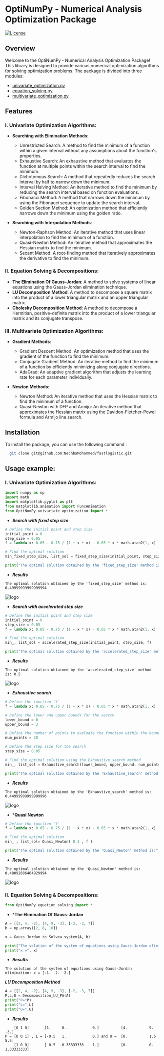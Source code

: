 # OptiNumPy - Numerical Analysis Optimization Package

[![License](https://img.shields.io/badge/license-MIT-blue.svg)](LICENSE)

## Overview

Welcome to the OptiNumPy - Numerical Analysis Optimization Package! This library is designed to provide various numerical optimization algorithms for solving optimization problems. The package is divided into three modules:

- [univariate_optimization.py](https://github.com/NechbaMohammed/OptiNumPy/blob/main/OptiNumPy/univariate_optimization.py) 
- [equation_solving.py](https://github.com/NechbaMohammed/OptiNumPy/blob/main/OptiNumPy/equation_solving.py)
- [multivariate_optimization.py](https://github.com/NechbaMohammed/OptiNumPy/blob/main/OptiNumPy/multivariate_optimization.py)


## Features

### I. Univariate Optimization Algorithms:

- **Searching with Elimination Methods**:
  - Unrestricted Search: A method to find the minimum of a function within a given interval without any assumptions about the function's properties.
  - Exhaustive Search: An exhaustive method that evaluates the function at multiple points within the search interval to find the minimum.
  - Dichotomous Search: A method that repeatedly reduces the search interval by half to narrow down the minimum.
  - Interval Halving Method: An iterative method to find the minimum by reducing the search interval based on function evaluations.
  - Fibonacci Method: A method that narrows down the minimum by using the Fibonacci sequence to update the search interval.
  - Golden Section Method: An optimization method that efficiently narrows down the minimum using the golden ratio.

- **Searching with Interpolation Methods**:
  - Newton-Raphson Method: An iterative method that uses linear interpolation to find the minimum of a function.
  - Quasi-Newton Method: An iterative method that approximates the Hessian matrix to find the minimum.
  - Secant Method: A root-finding method that iteratively approximates the derivative to find the minimum.

### II. Equation Solving & Decompositions:

- **The Elimination Of Gauss-Jordan**: A method to solve systems of linear equations using the Gauss-Jordan elimination technique.
- **LU Decomposition Method**: A method to decompose a square matrix into the product of a lower triangular matrix and an upper triangular matrix.
- **Cholesky Decomposition Method**: A method to decompose a Hermitian, positive-definite matrix into the product of a lower triangular matrix and its conjugate transpose.

### III. Multivariate Optimization Algorithms:

- **Gradient Methods**:
  - Gradient Descent Method: An optimization method that uses the gradient of the function to find the minimum.
  - Conjugate Gradient Method: An iterative method to find the minimum of a function by efficiently minimizing along conjugate directions.
  - AdaGrad: An adaptive gradient algorithm that adjusts the learning rate for each parameter individually.

- **Newton Methods**:
  - Newton Method: An iterative method that uses the Hessian matrix to find the minimum of a function.
  - Quasi-Newton with DFP and Armijo: An iterative method that approximates the Hessian matrix using the Davidon-Fletcher-Powell formula and Armijo line search.

## Installation

To install the package, you can use the following command :

```bash
  git clone git@github.com:NechbaMohammed/fastlogistic.git
  ```
## Usage example:

### I. Univariate Optimization Algorithms:

```python
import numpy as np
import math
import matplotlib.pyplot as plt
from matplotlib.animation import FuncAnimation
from OptiNumPy.univariate_optimization import *
```
   - ***Search with fixed step size*** 
```python
# Define the initial point and step size
initial_point = 0
step_size = 0.05
f = lambda x: 0.65 - 0.75 / (1 + x * x) - 0.65 * x * math.atan2(1, x)

# Find the optimal solution 
min_fixed_step_size, list_sol = fixed_step_size(initial_point, step_size, f)

print("The optimal solution obtained by the 'fixed_step_size' method is:", min_fixed_step_size)
```
   - ***Results***
```bach 
The optimal solution obtained by the 'fixed_step_size' method is: 0.49999999999999994
```
![logo](fig/fig1.gif)

 - ***Search with accelerated step size*** 
```python
# Define the initial point and step size
initial_point = 0
step_size = 0.05
f = lambda x: 0.65 - 0.75 / (1 + x * x) - 0.65 * x * math.atan2(1, x)

# Find the optimal solution
min_, list_sol = accelerated_step_size(initial_point, step_size, f)

print("The optimal solution obtained by the 'accelerated_step_size' method is:", min_)
```
- ***Results***
```bach 
The optimal solution obtained by the 'accelerated_step_size' method is: 0.5
```
![logo](fig/fig2.gif)

- ***Exhaustive search*** 
```python
# Define the function 'f'
f = lambda x: 0.65 - 0.75 / (1 + x * x) - 0.65 * x * math.atan2(1, x)

# Define the lower and upper bounds for the search
lower_bound = 0
upper_bound = 3

# Define the number of points to evaluate the function within the bounds
num_points = 20

# Define the step size for the search
step_size = 0.05

# Find the optimal solution using the Exhaustive_search method
min_, list_sol = Exhaustive_search(lower_bound, upper_bound, num_points, f)

print("The optimal solution obtained by the 'Exhaustive_search' method is:", min_)
```

- ***Results***
```bach 
The optimal solution obtained by the 'Exhaustive_search' method is: 0.44999999999999996
```
![logo](fig/fig3.gif)

- ***Quasi Newton** 
```python
# Define the function 'f'
f = lambda x: 0.65 - 0.75 / (1 + x * x) - 0.65 * x * math.atan2(1, x)

# Find the optimal solution
min_ , list_sol= Quasi_Newton( 0.1 , f )

print("The optimal solution obtained by the 'Quasi_Newton' method is:", min_)
```
- ***Results***
```bach 
The optimal solution obtained by the 'Quasi_Newton' method is: 0.48092806464929994
```
![logo](fig/fig4.gif)

### II. Equation Solving & Decompositions:
```python
from OptiNumPy.equation_solving import *
```
- ***The Elimination Of Gauss-Jordan** 
```python
A = [[2, 4, -2], [4, 9, -3], [-2, -3, 7]]
b = np.array([2, 8, 10])

x = Gauss_Jordan_to_Solvea_system(A, b)

print("The solution of the system of equations using Gauss-Jordan elimination:")
print("x =", x)
```
- ***Results***
```bach 
The solution of the system of equations using Gauss-Jordan elimination: x = [-1.  2.  2.]
```

 ***LU Decomposition Method*** 
```python
A = [[2, 4, -2], [4, 9, -3], [-2, -3, 7]]
P,L,U = Decomposition_LU_PA(A)
print("P="P)
print("L=",L)
print("U=",U)
```
- ***Results***
```bach 
    [0 1 0]       [1.     0.            0.]          [4.          9.         -3.]
P = [0 0 1] , L = [-0.5   1.            0.] and U =  [0.          1.5         5.5]
    [1 0 0]       [ 0.5  -0.33333333    1.]          [0.          0.          1.33333333]

```
